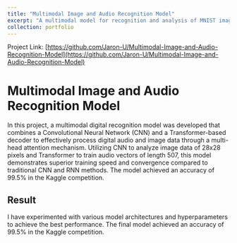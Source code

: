 ```yaml
---
title: "Multimodal Image and Audio Recognition Model"
excerpt: "A multimodal model for recognition and analysis of MNIST images and Audio MNIST data"
collection: portfolio
---
```


Project Link: [https://github.com/Jaron-U/Multimodal-Image-and-Audio-Recognition-Model](https://github.com/Jaron-U/Multimodal-Image-and-Audio-Recognition-Model)

# Multimodal Image and Audio Recognition Model
In this project, a multimodal digital recognition model was developed that combines a Convolutional Neural Network (CNN) and a Transformer-based decoder to effectively process digital audio and image data through a multi-head attention mechanism. Utilizing CNN to analyze image data of 28x28 pixels and Transformer to train audio vectors of length 507, this model demonstrates superior training speed and convergence compared to traditional CNN and RNN methods. The model achieved an accuracy of 99.5% in the Kaggle competition.

## Result
I have experimented with various model architectures and hyperparameters to achieve the best performance. The final model achieved an accuracy of 99.5% in the Kaggle competition.